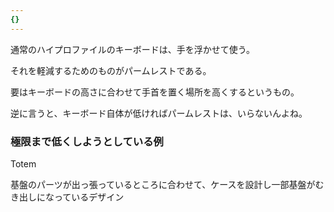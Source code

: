 ```yaml
---
{}
---
```

  

  

  

通常のハイプロファイルのキーボードは、手を浮かせて使う。

それを軽減するためのものがパームレストである。

要はキーボードの高さに合わせて手首を置く場所を高くするというもの。

  

逆に言うと、キーボード自体が低ければパームレストは、いらないんよね。

  

  

### 極限まで低くしようとしている例

Totem

基盤のパーツが出っ張っているところに合わせて、ケースを設計し一部基盤がむき出しになっているデザイン